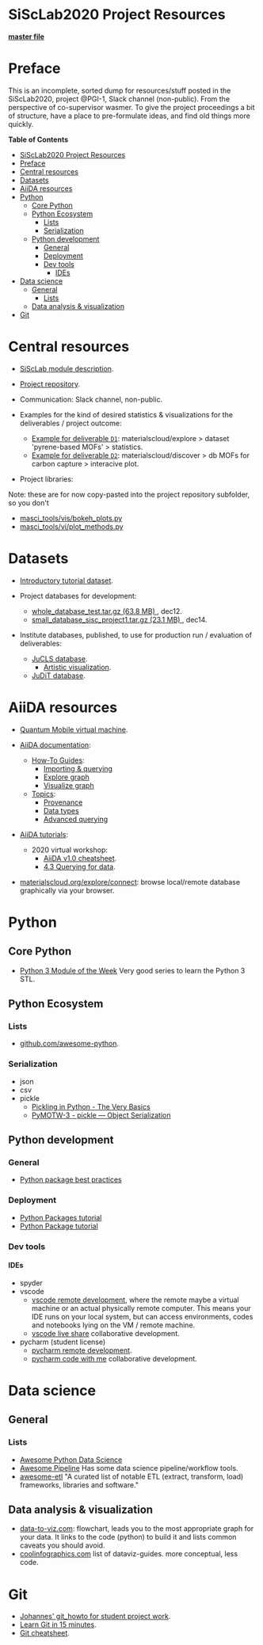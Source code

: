 SiScLab2020 Project Resources
=============================

**[master file](../../README.md)**

# Preface

This is an incomplete, sorted dump for resources/stuff posted in the SiScLab2020, project @PGI-1, Slack channel (non-public). From the perspective of co-supervisor wasmer. To give the project proceedings a bit of structure, have a place to pre-formulate ideas, and find old things more quickly.


<!-- emacs markdown-mode auto-generated message: -->
<!-- markdown-toc start - Don't edit this section. Run M-x markdown-toc-refresh-toc -->
**Table of Contents**

- [SiScLab2020 Project Resources](#sisclab2020-project-resources)
- [Preface](#preface)
- [Central resources](#central-resources)
- [Datasets](#datasets)
- [AiiDA resources](#aiida-resources)
- [Python](#python)
    - [Core Python](#core-python)
    - [Python Ecosystem](#python-ecosystem)
        - [Lists](#lists)
        - [Serialization](#serialization)
    - [Python development](#python-development)
        - [General](#general)
        - [Deployment](#deployment)
        - [Dev tools](#dev-tools)
            - [IDEs](#ides)
- [Data science](#data-science)
    - [General](#general-1)
        - [Lists](#lists-1)
    - [Data analysis & visualization](#data-analysis--visualization)
- [Git](#git)

<!-- markdown-toc end -->


# Central resources

- [SiScLab module description](https://online.rwth-aachen.de/RWTHonline/ee/ui/ca2/app/desktop/#/slc.cm.reg/student/modules/detail/10102/253?$ctx=design=ca;lang=en).

- [Project repository](https://github.com/JuDFTteam/aiida-jutools/tree/SiscLab2020/aiida_jutools/sisc_lab).

- Communication: Slack channel, non-public.

- Examples for the kind of desired statistics & visualizations for the deliverables / project outcome:
  - [Example for deliverable `D1`](https://www.materialscloud.org/explore/pyrene-mofs/statistics): materialscloud/explore > dataset 'pyrene-based MOFs' > statistics.
  - [Example for deliverable `D2`](https://www.materialscloud.org/discover/curated-cofs#mcloudHeader): materialscloud/discover > db MOFs for carbon capture > interacive plot.

- Project libraries:

Note: these are for now copy-pasted into the project repository subfolder, so you don't 

  - [masci_tools/vis/bokeh_plots.py](https://github.com/JuDFTteam/masci-tools/blob/develop/masci_tools/vis/bokeh_plots.py)
  - [masci_tools/vi/plot_methods.py](https://github.com/JuDFTteam/masci-tools/blob/develop/masci_tools/vis/plot_methods.py)

# Datasets

- [Introductory tutorial dataset](https://aiida-tutorials.readthedocs.io/en/latest/pages/2020_Intro_Week/sections/basics.html#importing-data).
- Project databases for development:
  - [whole_database_test.tar.gz (63.8 MB) ](https://iffcloud.fz-juelich.de/s/rFnRozRjpYd2gXW), dec12.
  - [small_database_sisc_project1.tar.gz (23.1 MB) ](https://iffcloud.fz-juelich.de/s/aJXQfMe7EaRYMPR), dec14.
 
- Institute databases, published, to use for production run / evaluation of deliverables:
  - [JuCLS database](https://archive.materialscloud.org/record/2020.139).
    - [Artistic visualization](http://www.aiida.net/graphs/nggallery/image/aiida_work1_1/).
  - [JuDiT database](https://archive.materialscloud.org/record/2020.94).

# AiiDA resources

- [Quantum Mobile virtual machine](https://quantum-mobile.readthedocs.io/en/latest/).

- [AiiDA documentation](https://aiida.readthedocs.io/projects/aiida-core/en/latest/):
  - [How-To Guides](https://aiida.readthedocs.io/projects/aiida-core/en/latest/howto/):
    - [Importing & querying](https://aiida.readthedocs.io/projects/aiida-core/en/latest/howto/data.html)
    - [Explore graph](https://aiida.readthedocs.io/projects/aiida-core/en/latest/howto/exploring.html)
    - [Visualize graph](https://aiida.readthedocs.io/projects/aiida-core/en/latest/howto/visualising_graphs/visualising_graphs.html)
  - [Topics](https://aiida.readthedocs.io/projects/aiida-core/en/latest/topics/index.html):
    - [Provenance](https://aiida.readthedocs.io/projects/aiida-core/en/latest/topics/provenance/index.html)
    - [Data types](https://aiida.readthedocs.io/projects/aiida-core/en/latest/topics/data_types.html)
    - [Advanced querying](https://aiida.readthedocs.io/projects/aiida-core/en/latest/topics/database.html)

- [AiiDA tutorials](https://aiida-tutorials.readthedocs.io/en/latest/):
  - 2020 virtual workshop: 
    - [AiiDA v1.0 cheatsheet](https://aiida-tutorials.readthedocs.io/en/latest/_downloads/5f69c3f9ce1f31f1f959b3da46fdc99d/cheatsheet.pdf).
    - [4.3 Querying for data](https://aiida-tutorials.readthedocs.io/en/latest/pages/2020_Intro_Week/sections/data.html#querying-for-data).


- [materialscloud.org/explore/connect](https://www.materialscloud.org/explore/connect): browse local/remote database graphically via your browser.

# Python

## Core Python

- [Python 3 Module of the Week](https://pymotw.com/3/) Very good series to learn the Python 3 STL.


## Python Ecosystem
### Lists

- [github.com/awesome-python](https://github.com/vinta/awesome-python).

### Serialization

- json
- csv
- pickle
  - [Pickling in Python - The Very Basics](https://ianlondon.github.io/blog/pickling-basics/)
  - [PyMOTW-3 - pickle — Object Serialization](https://pymotw.com/3/pickle/)

## Python development

### General

- [Python package best practices](https://education.molssi.org/python-package-best-practices/index.html)

### Deployment

- [Python Packages tutorial](https://www.pythontutorial.net/python-basics/python-packages/)
- [Python Package tutorial](https://www.programiz.com/python-programming/package)

### Dev tools

#### IDEs
- spyder
- vscode
  - [vscode remote development](https://code.visualstudio.com/docs/remote/ssh), where the remote maybe a virtual machine or an actual physically remote computer. This means your IDE runs on your local system, but can access environments, codes and notebooks lying on the VM / remote machine.
  - [vscode live share](https://visualstudio.microsoft.com/de/services/live-share/) collaborative development.
- pycharm (student license)
  - [pycharm remote development](https://www.jetbrains.com/help/pycharm/creating-project-remotely.html).
  - [pycharm code with me](https://plugins.jetbrains.com/plugin/14896-code-with-me) collaborative development.

# Data science

## General

### Lists

- [Awesome Python Data Science](https://github.com/krzjoa/awesome-python-data-science#data-manipulation)
- [Awesome Pipeline](https://github.com/pditommaso/awesome-pipeline) Has some data science pipeline/workflow tools.
- [awesome-etl](https://github.com/pawl/awesome-etl) "A curated list of notable ETL (extract, transform, load) frameworks, libraries and software."

## Data analysis & visualization

- [data-to-viz.com](https://www.data-to-viz.com/): flowchart, leads you to the most appropriate graph for your data. It links to the code (python) to build it and lists common caveats you should avoid.
- [coolinfographics.com](https://coolinfographics.com/dataviz-guides) list of dataviz-guides. more conceptual, less code.

# Git

- [Johannes' git_howto for student project work](https://git.rwth-aachen.de/sisc/git_howto).
- [Learn Git in 15 minutes](https://www.youtube.com/watch?v=USjZcfj8yxE).
- [Git cheatsheet](https://i.redd.it/8341g68g1v7y.png).








